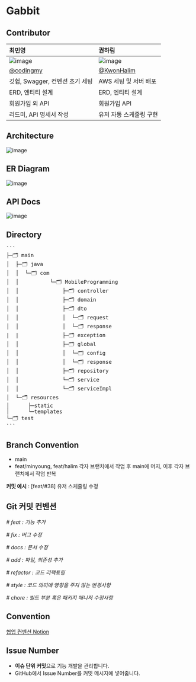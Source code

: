 # Gabbit

## **Contributor**

| 최민영 | 권하림 |
|:----------|:----------|
|![image](https://github.com/codingmy/server-self-study/assets/97686638/f79e5feb-a0b3-4e38-96b3-cc1a938d7b74)| ![image](https://github.com/codingmy/server-self-study/assets/97686638/a8845c1f-e2e0-4741-891a-f0f45cf61260)|
|[@codingmy](https://github.com/codingmy, "codingmy")|[@KwonHalim](https://github.com/KwonHalim, "KwonHalim")
| 깃헙, Swagger, 컨벤션 초기 세팅| AWS 세팅 및 서버 배포 |
| ERD, 엔티티 설계 | ERD, 엔티티 설계|
| 회원가입 외 API | 회원가입 API |
| 리드미, API 명세서 작성 | 유저 자동 스케줄링 구현 |   
   

## **Architecture**

![image](https://github.com/codingmy/server-self-study/assets/97686638/bf8ba5e6-3060-4335-8103-80816ab5bbd5)



## **ER Diagram**
![image](https://github.com/codingmy/server-self-study/assets/97686638/ed962734-8e71-4c61-bc68-e40ac6d863d6)

## **API Docs**

![image](https://github.com/codingmy/server-self-study/assets/97686638/7218d2ad-25ba-406c-b686-0bebb85d3c5b)


## **Directory**

<pre>
```
├─🗂️ main
│  ├─🗂️ java
│  │  └─🗂️ com
│  │          └─🗂️ MobileProgramming
│  │              ├─🗂️ controller
│  │              ├─🗂️ domain 
│  │              ├─🗂️ dto
│  │              │  └─🗂️ request 
│  │              │  └─🗂️ response
|  |              ├─🗂️ exception 
│  │              ├─🗂️ global
│  │              │  └─🗂️ config
│  │              │  └─🗂️ response
│  │              ├─🗂️ repository
│  │              └─🗂️ service
│  │              └─🗂️ serviceImpl 
│  └─🗂️ resources
│      ├─static
│      └─templates
└─🗂️ test
```
</pre>





## **Branch Convention**
- main
- feat/minyoung, feat/halim 각자 브랜치에서 작업 후 main에 머지, 이후 각자 브랜치에서 작업 반복
  
**커밋 예시** : [feat/#38] 유저 스케줄링 수정



## **Git 커밋 컨벤션**

*# feat : 기능 추가*

*# fix : 버그 수정*

*# docs : 문서 수정*

*# add : 파일, 의존성 추가*

*# refactor : 코드 리팩토링*

*# style : 코드 의미에 영향을 주지 않는 변경사항*

*# chore : 빌드 부분 혹은 패키지 매니저 수정사항*

## **Convention**
[협업 컨벤션 Notion](https://www.notion.so/codingmy/ebf60fc5d15743c9b6401881f04a477b?pvs=4, "협업 컨벤션 Notion")


## **Issue Number**

- **이슈 단위 커밋**으로 기능 개발을 관리합니다.
- GitHub에서 Issue Number를 커밋 메시지에 넣어줍니다.

